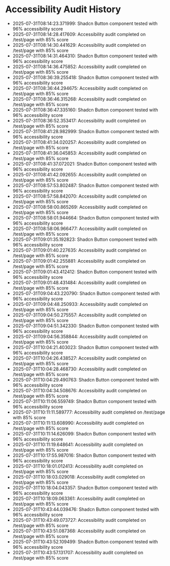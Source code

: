 # Accessibility Audit History

- 2025-07-31T08:14:23.371999: Shadcn Button component tested with 96% accessibility score
- 2025-07-31T08:14:28.417609: Accessibility audit completed on /test/page with 85% score
- 2025-07-31T08:14:30.441629: Accessibility audit completed on /test/page with 85% score
- 2025-07-31T08:14:31.464310: Shadcn Button component tested with 96% accessibility score
- 2025-07-31T08:14:36.475852: Accessibility audit completed on /test/page with 85% score
- 2025-07-31T08:36:39.255418: Shadcn Button component tested with 96% accessibility score
- 2025-07-31T08:36:44.294675: Accessibility audit completed on /test/page with 85% score
- 2025-07-31T08:36:46.315268: Accessibility audit completed on /test/page with 85% score
- 2025-07-31T08:36:47.335160: Shadcn Button component tested with 96% accessibility score
- 2025-07-31T08:36:52.353417: Accessibility audit completed on /test/page with 85% score
- 2025-07-31T08:41:28.982999: Shadcn Button component tested with 96% accessibility score
- 2025-07-31T08:41:34.020257: Accessibility audit completed on /test/page with 85% score
- 2025-07-31T08:41:36.045853: Accessibility audit completed on /test/page with 85% score
- 2025-07-31T08:41:37.072021: Shadcn Button component tested with 96% accessibility score
- 2025-07-31T08:41:42.092655: Accessibility audit completed on /test/page with 85% score
- 2025-07-31T08:57:53.802487: Shadcn Button component tested with 96% accessibility score
- 2025-07-31T08:57:58.842070: Accessibility audit completed on /test/page with 85% score
- 2025-07-31T08:58:00.865269: Accessibility audit completed on /test/page with 85% score
- 2025-07-31T08:58:01.944664: Shadcn Button component tested with 96% accessibility score
- 2025-07-31T08:58:06.966477: Accessibility audit completed on /test/page with 85% score
- 2025-07-31T09:01:35.192823: Shadcn Button component tested with 96% accessibility score
- 2025-07-31T09:01:40.227635: Accessibility audit completed on /test/page with 85% score
- 2025-07-31T09:01:42.255881: Accessibility audit completed on /test/page with 85% score
- 2025-07-31T09:01:43.412412: Shadcn Button component tested with 96% accessibility score
- 2025-07-31T09:01:48.431484: Accessibility audit completed on /test/page with 85% score
- 2025-07-31T09:04:43.220790: Shadcn Button component tested with 96% accessibility score
- 2025-07-31T09:04:48.250933: Accessibility audit completed on /test/page with 85% score
- 2025-07-31T09:04:50.275557: Accessibility audit completed on /test/page with 85% score
- 2025-07-31T09:04:51.342330: Shadcn Button component tested with 96% accessibility score
- 2025-07-31T09:04:56.358844: Accessibility audit completed on /test/page with 85% score
- 2025-07-31T10:04:21.403023: Shadcn Button component tested with 96% accessibility score
- 2025-07-31T10:04:26.438527: Accessibility audit completed on /test/page with 85% score
- 2025-07-31T10:04:28.468730: Accessibility audit completed on /test/page with 85% score
- 2025-07-31T10:04:29.490763: Shadcn Button component tested with 96% accessibility score
- 2025-07-31T10:04:34.508676: Accessibility audit completed on /test/page with 85% score
- 2025-07-31T10:11:06.559749: Shadcn Button component tested with 96% accessibility score
- 2025-07-31T10:11:11.589777: Accessibility audit completed on /test/page with 85% score
- 2025-07-31T10:11:13.608990: Accessibility audit completed on /test/page with 85% score
- 2025-07-31T10:11:14.626099: Shadcn Button component tested with 96% accessibility score
- 2025-07-31T10:11:19.648641: Accessibility audit completed on /test/page with 85% score
- 2025-07-31T10:17:55.987016: Shadcn Button component tested with 96% accessibility score
- 2025-07-31T10:18:01.012413: Accessibility audit completed on /test/page with 85% score
- 2025-07-31T10:18:03.029018: Accessibility audit completed on /test/page with 85% score
- 2025-07-31T10:18:04.043357: Shadcn Button component tested with 96% accessibility score
- 2025-07-31T10:18:09.063361: Accessibility audit completed on /test/page with 85% score
- 2025-07-31T10:43:44.039476: Shadcn Button component tested with 96% accessibility score
- 2025-07-31T10:43:49.073727: Accessibility audit completed on /test/page with 85% score
- 2025-07-31T10:43:51.087368: Accessibility audit completed on /test/page with 85% score
- 2025-07-31T10:43:52.109499: Shadcn Button component tested with 96% accessibility score
- 2025-07-31T10:43:57.131707: Accessibility audit completed on /test/page with 85% score
